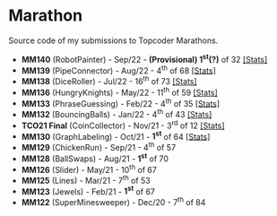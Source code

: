 # Marathon
Source code of my submissions to Topcoder Marathons.

* **MM140** (RobotPainter) - Sep/22 - **(Provisional) 1<sup>st</sup>(?)** of 32 <a href="https://tc-wleite.github.io/mm140.html">[Stats]</a>
* **MM139** (PipeConnector) - Aug/22 - 4<sup>th</sup> of 68 <a href="https://tc-wleite.github.io/mm139.html">[Stats]</a>
* **MM138** (DiceRoller) - Jul/22 - 16<sup>th</sup> of 73 <a href="https://tc-wleite.github.io/mm138.html">[Stats]</a>
* **MM136** (HungryKnights) - May/22 - 11<sup>th</sup> of 59 <a href="https://tc-wleite.github.io/mm136.html">[Stats]</a>
* **MM133** (PhraseGuessing) - Feb/22 - 4<sup>th</sup> of 35 <a href="https://tc-wleite.github.io/mm133.html">[Stats]</a>
* **MM132** (BouncingBalls) - Jan/22 - 4<sup>th</sup> of 43 <a href="https://tc-wleite.github.io/mm132.html">[Stats]</a>
* **TCO21 Final** (CoinCollector) - Nov/21 - 3<sup>rd</sup> of 12 <a href="https://tc-wleite.github.io/tco21.html">[Stats]</a>
* **MM130** (GraphLabeling) - Oct/21 - **1<sup>st</sup>** of 64 <a href="https://tc-wleite.github.io/mm130.html">[Stats]</a>
* **MM129** (ChickenRun) - Sep/21 - 4<sup>th</sup> of 57
* **MM128** (BallSwaps) - Aug/21 - **1<sup>st</sup>** of 70
* **MM126** (Slider) - May/21 - 10<sup>th</sup> of 67
* **MM125** (Lines) - Mar/21 - 7<sup>th</sup> of 53
* **MM123** (Jewels) - Feb/21 - **1<sup>st</sup>** of 67
* **MM122** (SuperMinesweeper) - Dec/20 - 7<sup>th</sup> of 84
